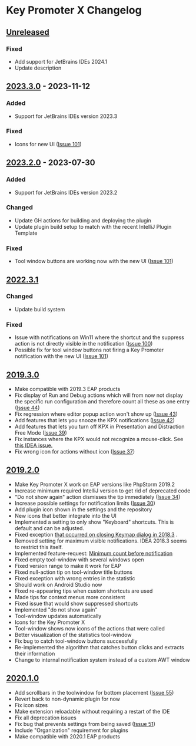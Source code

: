 # Key Promoter X Changelog

## [Unreleased]

### Fixed

- Add support for JetBrains IDEs 2024.1
- Update description

## [2023.3.0] - 2023-11-12

### Added

- Support for JetBrains IDEs version 2023.3

### Fixed

- Icons for new UI
  ([Issue 101](https://github.com/halirutan/IntelliJ-Key-Promoter-X/issues/104))

## [2023.2.0] - 2023-07-30

### Added

- Support for JetBrains IDEs version 2023.2

### Changed

- Update GH actions for building and deploying the plugin
- Update plugin build setup to match with the recent IntelliJ Plugin Template

### Fixed

- Tool window buttons are working now with the new UI
  ([Issue 101](https://github.com/halirutan/IntelliJ-Key-Promoter-X/issues/101))

## [2022.3.1]

### Changed

- Update build system

### Fixed

- Issue with notifications on Win11 where the shortcut and the suppress action is not directly visible in the
  notification
  ([Issue 100](https://github.com/halirutan/IntelliJ-Key-Promoter-X/issues/100))
- Possible fix for tool window buttons not firing a Key Promoter notification with the new UI
  ([Issue 101](https://github.com/halirutan/IntelliJ-Key-Promoter-X/issues/101))

## [2019.3.0]

- Make compatible with 2019.3 EAP products
- Fix display of Run and Debug actions which will from now not display the specific run configuration and therefore
  count all these as one entry ([Issue 44](https://github.com/halirutan/IntelliJ-Key-Promoter-X/issues/44))
- Fix regression where editor popup action won't show
  up ([Issue 43](https://github.com/halirutan/IntelliJ-Key-Promoter-X/issues/42))
- Add features that lets you snooze the KPX
  notifications ([Issue 42](https://github.com/halirutan/IntelliJ-Key-Promoter-X/issues/42))
- Add features that lets you turn off KPX in Presentation and Distraction Free
  Mode ([Issue 39](https://github.com/halirutan/IntelliJ-Key-Promoter-X/issues/39))
- Fix instances where the KPX would not recognize a mouse-click.
  See [this IDEA issue.](https://youtrack.jetbrains.com/issue/IDEA-219133)
- Fix wrong icon for actions without icon ([Issue 37](https://github.com/halirutan/IntelliJ-Key-Promoter-X/issues/37))

## [2019.2.0]

- Make Key Promoter X work on EAP versions like PhpStorm 2019.2
- Increase minimum required IntelliJ version to get rid of deprecated code
- "Do not show again" action dismisses the tip
  immediately ([Issue 34](https://github.com/halirutan/IntelliJ-Key-Promoter-X/issues/34))
- Increase possible settings for notification limits
  ([Issue 30](https://github.com/halirutan/IntelliJ-Key-Promoter-X/issues/30))
- Add plugin icon shown in the settings and the repository
- New icons that better integrate into the UI
- Implemented a setting to only show "Keyboard" shortcuts. This is default and can be adjusted.
- Fixed
  exception [that occurred on closing Keymap dialog in 2018.3](https://github.com/halirutan/IntelliJ-Key-Promoter-X/issues/27)
  .
- Removed setting for maximum visible notifications. IDEA 2018.3 seems to restrict this itself.
- Implemented feature-request:
  [Minimum count before notification](https://github.com/halirutan/IntelliJ-Key-Promoter-X/issues/20#event-1720427835)
- Fixed empty tool-window with several windows open
- Fixed version range to make it work for EAP
- Fixed null-action tip on tool-window title buttons
- Fixed exception with wrong entries in the statistic
- Should work on Android Studio now
- Fixed re-appearing tips when custom shortcuts are used
- Made tips for context menus more consistent
- Fixed issue that would show suppressed shortcuts
- Implemented "do not show again"
- Tool-window updates automatically
- Icons for the Key Promoter X
- Tool-window shows now icons of the actions that were called
- Better visualization of the statistics tool-window
- Fix bug to catch tool-window buttons successfully
- Re-implemented the algorithm that catches button clicks and extracts their information
- Change to internal notification system instead of a custom AWT window

## [2020.1.0]

- Add scrollbars in the toolwindow for bottom
  placement ([Issue 55](https://github.com/halirutan/IntelliJ-Key-Promoter-X/issues/55))
- Revert back to non-dynamic plugin for now
- Fix icon sizes
- Make extension reloadable without requiring a restart of the IDE
- Fix all deprecation issues
- Fix bug that prevents settings from being
  saved ([Issue 51](https://github.com/halirutan/IntelliJ-Key-Promoter-X/issues/51))
- Include "Organization" requirement for plugins
- Make compatible with 2020.1 EAP products

[Unreleased]: https://github.com/halirutan/IntelliJ-Key-Promoter-X/compare/v2023.3.0...HEAD
[2023.3.0]: https://github.com/halirutan/IntelliJ-Key-Promoter-X/compare/v2023.2.0...v2023.3.0
[2023.2.0]: https://github.com/halirutan/IntelliJ-Key-Promoter-X/compare/v2022.3.1...v2023.2.0
[2022.3.1]: https://github.com/halirutan/IntelliJ-Key-Promoter-X/compare/v2019.3.0...v2022.3.1
[2020.1.0]: https://github.com/halirutan/IntelliJ-Key-Promoter-X/commits/v2020.1.0
[2019.3.0]: https://github.com/halirutan/IntelliJ-Key-Promoter-X/compare/v2019.2.0...v2019.3.0
[2019.2.0]: https://github.com/halirutan/IntelliJ-Key-Promoter-X/compare/v2020.1.0...v2019.2.0
